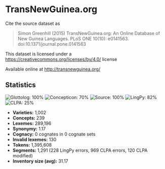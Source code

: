 # TransNewGuinea.org

Cite the source dataset as

> Simon Greenhill (2015) TransNewGuinea.org: An Online Database of New Guinea Languages. PLoS ONE 10(10): e0141563. doi:10.1371/journal.pone.0141563

This dataset is licensed under a https://creativecommons.org/licenses/by/4.0/ license

Available online at http://transnewguinea.org/

## Statistics
![Glottolog: 100%](https://img.shields.io/badge/Glottolog-100%25-brightgreen.svg "Glottolog: 100%") ![Concepticon: 70%](https://img.shields.io/badge/Concepticon-70%25-orange.svg "Concepticon: 70%") ![Source: 100%](https://img.shields.io/badge/Source-100%25-brightgreen.svg "Source: 100%") ![LingPy: 82%](https://img.shields.io/badge/LingPy-82%25-yellowgreen.svg "LingPy: 82%") ![CLPA: 25%](https://img.shields.io/badge/CLPA-25%25-red.svg "CLPA: 25%")

- **Varieties:** 1,002
- **Concepts:** 239
- **Lexemes:** 289,196
- **Synonymy:** 1.17
- **Cognacy:** 0 cognates in 0 cognate sets
- **Invalid lexemes:** 130
- **Tokens:** 1,395,608
- **Segments:** 1,291 (228 LingPy errors, 969 CLPA errors, 120 CLPA modified)
- **Inventory size (avg):** 31.17